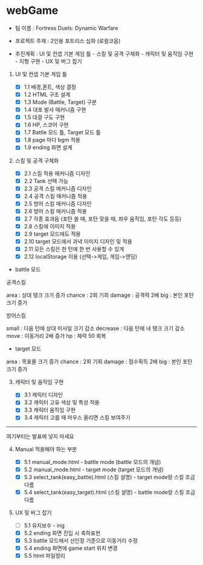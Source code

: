 # webGame

- 팀 이름 : Fortress Duels: Dynamic Warfare
- 프로젝트 주제 : 2인용 포트리스 심화 (로컬코옵)

- 추진계획 : UI 및 컨셉 기본 게임 틀 - 스킬 및 공격 구체화 - 캐릭터 및 움직임 구현 - 지형 구현 - UX 및 버그 잡기

1. UI 및 컨셉 기본 게임 틀

   - [x] 1.1 배경,폰트, 색상 결정
   - [x] 1.2 HTML 구조 설계
   - [x] 1.3 Mode (Battle, Target) 구분
   - [x] 1.4 대포 발사 매커니즘 구현
   - [x] 1.5 대결 구도 구현
   - [x] 1.6 HP, 스코어 구현
   - [x] 1.7 Battle 모드 틀, Target 모드 틀
   - [x] 1.8 page 마다 bgm 적용
   - [x] 1.9 ending 화면 설계

2. 스킬 및 공격 구체화

   - [x] 2.1 스킬 적용 매커니즘 디자인
   - [x] 2.2 Tank 선택 가능
   - [x] 2.3 공격 스킬 매커니즘 디자인
   - [x] 2.4 공격 스킬 매커니즘 적용
   - [x] 2.5 방어 스킬 매커니즘 디자인
   - [x] 2.6 방어 스킬 매커니즘 적용
   - [x] 2.7 각종 효과음 (포탄 쏠 때, 포탄 맞을 때, 좌우 움직임, 포탄 각도 등등)
   - [x] 2.8 스킬에 이미지 적용
   - [x] 2.9 target 모드에도 적용
   - [x] 2.10 target 모드에서 과녁 이미지 디자인 및 적용
   - [x] 2.11 모든 스킬은 한 턴에 한 번 사용할 수 있게
   - [x] 2.12 localStorage 이용 (선택->게임, 게임->엔딩)

- battle 모드

공격스킬

area : 상대 탱크 크기 증가
chance : 2회 기회
damage : 공격력 2배
big : 본인 포탄 크기 증가

방어스킬

small : 다음 턴에 상대 미사일 크기 감소
decrease : 다음 턴에 내 탱크 크기 감소
move : 이동거리 2배 증가
hp : 체력 50 회복

- target 모드

area : 목표물 크기 증가
chance : 2회 기회
damage : 점수획득 2배
big : 본인 포탄 크기 증가

3. 캐릭터 및 움직임 구현

   - [x] 3.1 캐릭터 디자인
   - [x] 3.2 캐릭터 고유 색상 및 특성 적용
   - [x] 3.3 캐릭터 움직임 구현
   - [x] 3.4 캐릭터 고를 때 마우스 올리면 스킬 보여주기

---

여기부터는 발표에 넣지 마세요

4. Manual 적용해야 하는 부분

   - [x] 5.1 manual_mode.html - battle mode (battle 모드의 개념)
   - [x] 5.2 manual_mode.html - target mode (target 모드의 개념)
   - [x] 5.3 select_tank(easy_battle).html (스킬 설명) - target mode랑 스킬 조금 다름
   - [x] 5.4 select_tank(easy_target).html (스킬 설명) - battle mode랑 스킬 조금 다름

5. UX 및 버그 잡기
   - [ ] 5.1 유지보수 - ing
   - [x] 5.2 ending 화면 진입 시 축하표현
   - [x] 5.3 battle 모드에서 선인장 기준으로 이동거리 수정
   - [x] 5.4 ending 화면에 game start 위치 변경
   - [x] 5.5 html 파일정리
